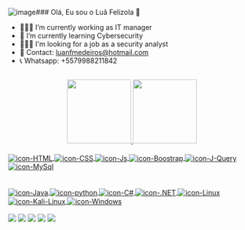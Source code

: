 ![image](https://github.com/luansud/luansud/assets/36764718/05c29247-d2db-4938-b43c-1c98f43fd6c3)### Olá, Eu sou o Luã Felizola 👋

- 👨🏼‍💼 I’m currently working as IT manager
- 🌱 I’m currently learning Cybersecurity
- 👨🏼‍💻 I'm looking for a job as a security analyst 
- 💬 Contact: luanfmedeiros@hotmail.com
- 📞 Whatsapp: +5579988211842
##
<div align="center">
  <a href="https://github.com/luansud">
  <img height="130em" src="https://github-readme-stats.vercel.app/api?username=luansud&show_icons=true&theme=algolia&include_all_commits=true&count_private=true"/>
  <img height="130em" src="https://github-readme-stats.vercel.app/api/top-langs/?username=luansud&layout=compact&langs_count=7&theme=algolia"/>
</div>

  <div style="display: inline_block"><br>
    <img align="center" alt="icon-HTML" src="https://img.shields.io/badge/HTML5-E34F26?style=for-the-badge&logo=html5&logoColor=white">
    <img align="center" alt="icon-CSS" src="https://img.shields.io/badge/CSS-239120?&style=for-the-badge&logo=css3&logoColor=white">
    <img align="center" alt="icon-Js" src="https://img.shields.io/badge/JavaScript-F7DF1E?style=for-the-badge&logo=javascript&logoColor=black">
    <img align="center" alt="icon-Boostrap" src="https://img.shields.io/badge/Bootstrap-563D7C?style=for-the-badge&logo=bootstrap&logoColor=white">
    <img align="center" alt="icon-J-Query" src="https://img.shields.io/badge/jQuery-0769AD?style=for-the-badge&logo=jquery&logoColor=white">
    <img align="center" alt="icon-MySql" src="https://img.shields.io/badge/MySQL-005C84?style=for-the-badge&logo=mysql&logoColor=white">
</div>
<br>

<div style="display: inline_block"><br>
  <img align="center" alt="icon-Java" src="https://img.shields.io/badge/Java-ED8B00?style=for-the-badge&logo=java&logoColor=white">
  <img align="center" alt="icon-python" src="https://img.shields.io/badge/Python-3776AB?style=for-the-badge&logo=python&logoColor=white">
  <img align="center" alt="icon-C#" src="https://img.shields.io/badge/C%23-239120?style=for-the-badge&logo=c-sharp&logoColor=white">
  <img align="center" alt="icon-.NET" src="https://img.shields.io/badge/.NET-5C2D91?style=for-the-badge&logo=.net&logoColor=white">
  <img align="center" alt="icon-Linux" src="https://img.shields.io/badge/Linux-FCC624?style=for-the-badge&logo=linux&logoColor=black">
  <img align="center" alt="icon-Kali-Linux" src="https://img.shields.io/badge/Kali_Linux-557C94?style=for-the-badge&logo=kali-linux&logoColor=white">
  <img align="center" alt="icon-Windows" src="https://img.shields.io/badge/Windows-0078D6?style=for-the-badge&logo=windows&logoColor=white">
</div>
<br>


<div> 
  <a href="https://www.instagram.com/luafsoares/" target="_blank"><img src="https://img.shields.io/badge/-Instagram-%23E4405F?style=for-the-badge&logo=instagram&logoColor=white" target="_blank"></a>
  <a href = "mailto:luanti.sud@gmail.com"><img src="https://img.shields.io/badge/-Gmail-%23333?style=for-the-badge&logo=gmail&logoColor=white" target="_blank"></a>
  <a href = "mailto:luanfmedeiros@hotmail.com"><img src="https://img.shields.io/badge/Microsoft_Outlook-0078D4?style=for-the-badge&logo=microsoft-outlook&logoColor=white" target="_blank"></a> 
  <a href="https://www.linkedin.com/in/luan-felizola/" target="_blank"><img src="https://img.shields.io/badge/-LinkedIn-%230077B5?style=for-the-badge&logo=linkedin&logoColor=white" target="_blank"></a>   
  <a href="https://www.facebook.com/luan.felizola" target="_blank"><img src="https://img.shields.io/badge/-Facebook-%230077B5?style=for-the-badge&logo=facebook&logoColor=white" target="_blank"></a> 
</div>

<!-- https://picrew.me/image_maker/51747/complete?cd=OwnBHG6CMo  -->
